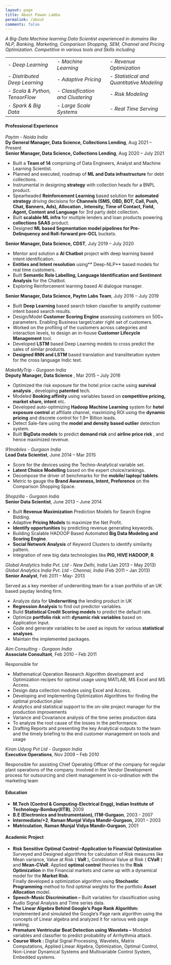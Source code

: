 ```yaml
---
layout: page
title: About Pawan Lamba
permalink: /about
comments: false
---
```


*A Big-Data Machine learning Data Scientist experienced in domains like NLP, Banking, Marketing, Comparison Shopping, SEM, Channel and Pricing Optimization. Competitive in various tools and  Skills including*
<table style = "text-align: left; border-collapse: collapse; width: 100%; border: None; font-style: italic;">
    <tr>
    <td> - Deep Learning</td>
    <td> - Machine Learning</td>
    <td> - Revenue Optimization</td>
    </tr><tr>
    <td> - Distributed Deep Learning</td>
    <td> - Adaptive Pricing</td>
    <td> - Statistical and Quantitative Modeling</td>
    </tr><tr>
    <td> - Scala & Python, TensorFlow</td>
    <td> - Classification and Clustering</td>
    <td> - Risk Modeling</td>
    </tr><tr>
    <td> - Spark & Big Data</td>
    <td> - Large Scale Systems</td>
    <td> - Real Time Serving</td>
    </tr>
</table>

#### Professional Experience
*Paytm - Noida India*<br/>
**Dy General Manager, Data Science, Collections Lending**, Aug 2021 – Present<br/>
**Senior Manager, Data Science, Collections Lending**, Aug 2020 – July 2021<br/>

- Built a **Team of 14** comprising of Data Engineers, Analyst and Machine Learning Scientist.
- Planned and executed, roadmap of **ML and Data infrastructure** for debt collections.
- Instrumental in designing **strategy** with collection heads for a BNPL product.
- Spearheaded **Reinforcement Learning** based solution for **automated strategy** driving decisions for **Channels (SMS, OBD, BOT, Call, Push, Chat, Banners, Ads), Allocation , Intensity, Time of Contact, Field, Agent, Content and Language** for 3rd party debt collection.
- Built **scalable ML infra** for multiple lenders and loan products powering **collections SAAS** product.
- Designed **ML based Segmentation model pipelines for Pre-Delinquency and Roll-forward pre-GCL** buckets.

**Senior Manager, Data Science, CDST**, July 2019 – July 2020<br/>

- Mentor and solution a **AI Chatbot** project with deep learning based intent identification.
- **Entities and Intent resolution** using** Deep-NLP** based models for real time customers.
- Built **Semantic Role Labelling, Language Identification and Sentiment Analysis** for the Chatbot.
- Exploring Reinforcement learning based AI dialogue manager.

**Senior Manager, Data Science, Paytm Labs Team**, July 2016 – July 2019<br/>

- Built **Deep Learning** based search token classifier to amplify customer intent based search results.
- Design/Model **Customer Scoring Engine** assessing customers on 500+ parameters. Enabling Business
    target/cater right set of customers.
- Worked on the profiling of the customers across categories and interaction levels, to design an in-house
    **Customer Lifecycle Management** tool.
- Developed **LSTM** based Deep Learning models to cross predict the sales of similar products.
- **Designed RNN and LSTM** based translation and transliteration system for the cross language Indic text.

*MakeMyTrip - Gurgaon India*<br/>
**Deputy Manager, Data Science** , Mar 2015 – July 2016

- Optimized the risk exposure for the hotel price cache using **survival analysis** , developing **patented** tech.
- Modeled **Booking affinity** using variables based on **competitive pricing, market share, intent** etc.
- Developed auto-optimizing **Hadoop Machine Learning** system for **hotel exposure control** at affiliate
    channel, maximizing ROI using the **dynamic pricing** and discrete control for 1.9+ Billion leads.
- Detect Sale-fare using the **model and density based outlier** detection system.
- Built **BigData models** to predict **demand risk** and **airline price risk** , and hence maximized revenue.

*91mobiles - Gurgaon India*<br/>
**Lead Data Scientist**, June 2014 – Mar 2015

- Score for the devices using the Techno-Analytical variable set.
- **Latent Choice Modelling** based on the expert choice/rankings.
- Decompose the driver of benchmarks for the **mobile/ laptop/ tablets**.
- Metric to gauge the **Brand Awareness, Intent, Preference** on the Comparison Shopping Space.

*Shopzilla - Gurgaon India*<br/>
**Senior Data Scientist**, June 2013 – June 2014

- Built **Revenue Maximization** Prediction Models for Search Engine Bidding.
- Adaptive **Pricing Models** to maximize the Net Profit.
- **Identify opportunities** by predicting revenue generating keywords.
- Building Scalable HADOOP Based Automated **Big Data Modeling and Scoring Engine**.
- **Social Network Analysis** of Keyword Clusters to identify similarity pattern.
- Integration of new big data technologies like **PIG, HIVE HADOOP, R**.

*Global Analytics India Pvt. Ltd - New Delhi, India* (Jan 2013 – May 2013)<br/>
*Global Analytics India Pvt. Ltd - Chennai, India* (Feb 2011 – Jan 2013)<br/>
**Senior Analyst**, Feb 2011 – May- 2013

Served as a key member of underwriting team for a loan portfolio of an UK based payday lending firm.

- Analyze data for **Underwriting** the lending product in UK
- **Regression Analysis** to find out predictor variables.
- Build **Statistical Credit Scoring models** to predict the default rate.
- Optimize **portfolio risk** with **dynamic risk variables** based on Application Input.
- Code and generate variables to be used as inputs for various **statistical analyses**.
- Maintain the implemented packages.

*Aim Consulting - Gurgaon India*<br/>
**Associate Consultant**, Feb 2010 – Feb 2011

Responsible for

- Mathematical Operation Research Algorithm development and Optimization recipes for optimal usage using
    MATLAB, MS Excel and MS Access.
- Design data collection modules using Excel and Access.
- Developing and implementing Optimization Algorithms for finding the optimal production plan
- Analytics and statistical support to the on-site project manager for the production improvements
- Variance and Covariance analysis of the time series production data
- To analyze the root cause of the losses in the performance.
- Drafting Reports and presenting the key Analytical outputs to the team and the timely briefing to the end
    customer management on tools and usage

*Kiran Udyog Pvt Ltd - Gurgaon India*<br/>
**Executive Operations**, Nov 2009 – Feb 2010

Responsible for assisting Chief Operating Officer of the company for regular plant operations of the company.
Involved in the Vendor Development process for outsourcing and client management in co-ordination with the
marketing team

#### Education

- **M.Tech (Control & Computing-Electrical Engg), Indian Institute of Technology-Bombay(IITB)**, 2009
- **B.E (Electronics and Instrumentaion), ITM-Gurgaon**, 2003 - 2007
- **Intermediate/+2**, **Raman Munjal Vidya Mandir-Gurgaon,** 2001 – 2003
- **Matriculation**, **Raman Munjal Vidya Mandir-Gurgaon**, 2001

#### Academic Project

- **Risk Sensitive Optimal Control –Application to Financial Optimization**
Surveyed and Designed algorithms for calculation of Risk measures like Mean variance, Value at Risk ( **VaR** ),
Conditional Value at Risk ( **CVaR** ) and **Mean-CVaR**.
Applied **optimal control** theories to the **Risk Optimization** in the Financial markets and came up with a
dynamical model for the **Market Risk**.<br/>
	Finally developed a optimization algorithm using **Stochastic Programming** method to find optimal weights for the
portfolio **Asset Allocation** model.
- **Speech-Music Discrimination –** Built variables for classification using Audio Signal Analysis and Time series
data.
- **The Linear Algebra Behind Google’s Page Rank Algorithm:**
	Implemented and simulated the Google’s Page rank algorithm using the concepts of Linear algebra and analyzed it
for various web page ranking.
- **Premature Ventricular Beat Detection using Wavelets –** Modeled variables and classifier to predict probability
of Arrhythmia attack.
- **Course Work :** Digital Signal Processing, Wavelets, Matrix Computations, Applied Linear Algebra, Optimization, Optimal Control, Non-Linear Dynamical Systems and Multivariable Control System, Embedded systems.
